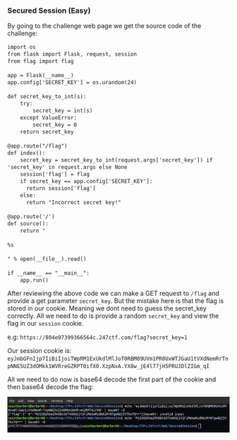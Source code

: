 ### Secured Session (Easy)

By going to the challenge web page we get the source code of the challenge:

```
import os
from flask import Flask, request, session
from flag import flag

app = Flask(__name__)
app.config['SECRET_KEY'] = os.urandom(24)

def secret_key_to_int(s):
    try:
        secret_key = int(s)
    except ValueError:
        secret_key = 0
    return secret_key

@app.route("/flag")
def index():
    secret_key = secret_key_to_int(request.args['secret_key']) if 'secret_key' in request.args else None
    session['flag'] = flag
    if secret_key == app.config['SECRET_KEY']:
      return session['flag']
    else:
      return "Incorrect secret key!"

@app.route('/')
def source():
    return "

%s

" % open(__file__).read()

if __name__ == "__main__":
    app.run()
```

After reviewing the above code we can make a GET request to `/flag` and provide a get parameter `secret_key`. But the mistake here is that the flag is stored in our cookie. Meaning we dont need to guess the secret_key correctly. All we need to do is provide a random `secret_key` and view the flag in our `session` cookie.

e.g: `https://804e07399366564c.247ctf.com/flag?secret_key=1`

Our session cookie is: `eyJmbGFnIjp7IiBiIjoiTWpRM1ExUkdlMlJoT0RBM09UVm1PR0UxWTJGaU1tVXdNemRrTnpNNE5UZ3dOMkk1WVRreGZRPT0ifX0.XzpNxA.YX8w_jE4l77jH5PRUJDlZIGm_qI`

All we need to do now is base64 decode the first part of the cookie and then base64 decode the flag:

<img src="images/image1.png" width="900">

